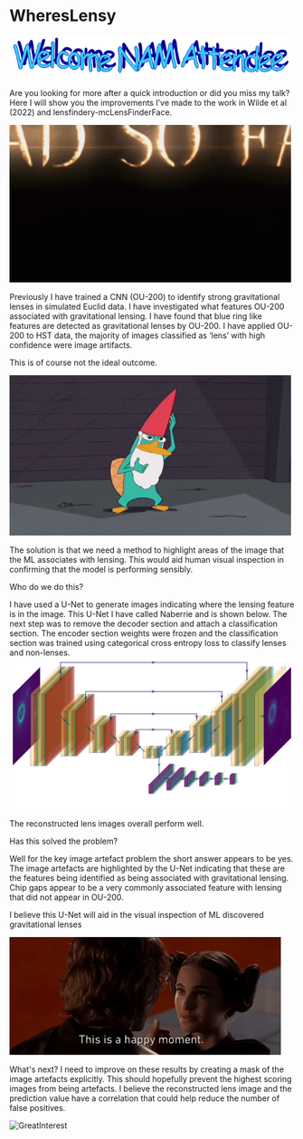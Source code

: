# WheresLensy
![WelcomeNAM](https://github.com/JoshWilde/WheresLensy/blob/main/NAM/NAM_Wordart.PNG)

Are you looking for more after a quick introduction or did you miss my talk? Here I will show you the improvements I’ve made to the work in Wilde et al (2022) and lensfindery-mcLensFinderFace.

![RoadSoFar](https://github.com/JoshWilde/WheresLensy/blob/main/NAM/supernatural-text.gif)

Previously I have trained a CNN (OU-200) to identify strong gravitational lenses in simulated Euclid data. I have investigated what features OU-200 associated with gravitational lensing. I have found that blue ring like features are detected as gravitational lenses by OU-200. I have applied OU-200 to HST data, the majority of images classified as ‘lens’ with high confidence were image artifacts.  

This is of course not the ideal outcome.

![Perry](https://github.com/JoshWilde/WheresLensy/blob/main/NAM/perry-the-platypus-phineas-and-ferb.gif)

The solution is that we need a method to highlight areas of the image that the ML associates with lensing. This would aid human visual inspection in confirming that the model is performing sensibly. 

Who do we do this?

I have used a U-Net to generate images indicating where the lensing feature is in the image. This U-Net I have called Naberrie and is shown below.
The next step was to remove the decoder section and attach a classification section. The encoder section weights were frozen and the classification section was trained using categorical cross entropy loss to classify lenses and non-lenses.
![Naberrie](https://github.com/JoshWilde/WheresLensy/blob/main/NAM/UNET_VIS_NAM2022.png)

The reconstructed lens images overall perform well. 

Has this solved the problem?

Well for the key image artefact problem the short answer appears to be yes. The image artefacts are highlighted by the U-Net indicating that these are the features being identified as being associated with gravitational lensing. Chip gaps appear to be a very commonly associated feature with lensing that did not appear in OU-200.

I believe this U-Net will aid in the visual inspection of ML discovered gravitational lenses

![HappyMoment](https://github.com/JoshWilde/WheresLensy/blob/main/NAM/Fua7.gif)

What's next? I need to improve on these results by creating a mask of the image artefacts explicitly. This should hopefully prevent the highest scoring images from being artefacts. I believe the reconstructed lens image and the prediction value have a correlation that could help reduce the number of false positives. 

![GreatInterest](https://github.com/JoshWilde/WheresLensy/blob/main/NAM/career-interests-phantom-menace-a3d0qzcnhlgig1v4.gif)


